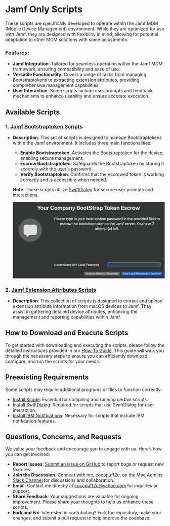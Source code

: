 # Jamf Only Scripts

These scripts are specifically developed to operate within the Jamf MDM (Mobile Device Management) environment. While they are optimized for use with Jamf, they are designed with flexibility in mind, allowing for potential adaptation to other MDM solutions with some adjustments.

### Features:
- **Jamf Integration**: Tailored for seamless operation within the Jamf MDM framework, ensuring compatibility and ease of use.
- **Versatile Functionality**: Covers a range of tasks from managing Bootstraptokens to extracting extension attributes, providing comprehensive management capabilities.
- **User Interaction**: Some scripts include user prompts and feedback mechanisms to enhance usability and ensure accurate execution.

## Available Scripts

### 1. [Jamf Bootstraptoken Scripts](https://github.com/cocopuff2u/MacOS_Admin_Scripts/blob/main/Jamf_Only_Scripts/Jamf_Escrow_Scripts)
- **Description**: This set of scripts is designed to manage Bootstraptokens within the Jamf environment. It includes three main functionalities:
  - **Enable Bootstraptoken**: Activates the Bootstraptoken for the device, enabling secure management.
  - **Escrow Bootstraptoken**: Safeguards the Bootstraptoken by storing it securely with the user’s password.
  - **Verify Bootstraptoken**: Confirms that the escrowed token is working correctly and is accessible when needed.

  **Note**: These scripts utilize [SwiftDialog](https://github.com/swiftDialog/swiftDialog) for secure user prompts and interactions.

  ![Escrow Example](https://github.com/cocopuff2u/MacOS_Admin_Scripts/blob/main/Jamf_Only_Scripts/images/Example_BootStrapToken_Escrow.png)

### 2. [Jamf Extension Attributes Scripts](https://github.com/cocopuff2u/MacOS_Admin_Scripts/blob/main/Jamf_Only_Scripts/Jamf_Extension_Attributes)
- **Description**: This collection of scripts is designed to extract and upload extension attribute information from macOS devices to Jamf. They assist in gathering detailed device attributes, enhancing the management and reporting capabilities within Jamf.

## How to Download and Execute Scripts

To get started with downloading and executing the scripts, please follow the detailed instructions provided in our [How-To Guide](https://github.com/cocopuff2u/MacOS_Admin_Scripts/blob/main/How_To_Guide/README.md). This guide will walk you through the necessary steps to ensure you can efficiently download, configure, and run the scripts for your needs.

## Preexisting Requirements

Some scripts may require additional programs or files to function correctly:

- [Install Xcode](https://developer.apple.com/documentation/safari-developer-tools/installing-xcode-and-simulators): Essential for compiling and running certain scripts.
- [Install SwiftDialog](https://github.com/swiftDialog/swiftDialog): Required for scripts that use SwiftDialog for user interaction.
- [Install IBM Notifications](https://github.com/IBM/mac-ibm-notifications): Necessary for scripts that include IBM notification features.

## Questions, Concerns, and Requests

We value your feedback and encourage you to engage with us. Here’s how you can get involved:

- **Report Issues**: [Submit an issue on GitHub](https://github.com/cocopuff2u/MacOS_Admin_Scripts/issues) to report bugs or request new features.
- **Join the Discussion**: Connect with me, cocopuff2u, on the [Mac Admins Slack Channel](https://join.slack.com/t/macadmins/shared_invite/zt-2o5811yhx-q5MNLrFG1VoHRusXLgZwsw) for discussions and collaboration.
- **Email**: Contact me directly at [cocopuff2u@yahoo.com](mailto:cocopuff2u@yahoo.com) for inquiries or support.
- **Share Feedback**: Your suggestions are valuable for ongoing improvement. Please share your thoughts to help us enhance these scripts.
- **Fork and Fix**: Interested in contributing? Fork the repository, make your changes, and submit a pull request to help improve the codebase.
